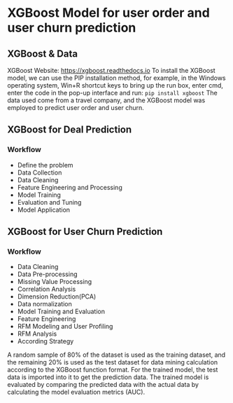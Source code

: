 # XGBoost Model for user order and user churn prediction

## XGBoost & Data

XGBoost Website: https://xgboost.readthedocs.io
To install the XGBoost model, we can use the PIP installation method, for example, in the Windows operating system, Win+R shortcut keys to bring up the run box, enter cmd, enter the code in the pop-up interface and run: `pip install xgboost`
The data used come from a travel company, and the XGBoost model was employed to predict user order and user churn.

## XGBoost for Deal Prediction 
### Workflow
- Define the problem
- Data Collection
- Data Cleaning
- Feature Engineering and Processing
- Model Training
- Evaluation and Tuning
- Model Application 

## XGBoost for User Churn Prediction 
### Workflow
- Data Cleaning
- Data Pre-processing
- Missing Value Processing
- Correlation Analysis
- Dimension Reduction(PCA)
- Data normalization
- Model Training and Evaluation
- Feature Engineering 
- RFM Modeling and User Profiling
- RFM Analysis
- According Strategy

A random sample of 80% of the dataset is used as the training dataset, and the remaining 20% is used as the test dataset for data mining calculation according to the XGBoost function format. For the trained model, the test data is imported into it to get the prediction data. The trained model is evaluated by comparing the predicted data with the actual data by calculating the model evaluation metrics (AUC).

